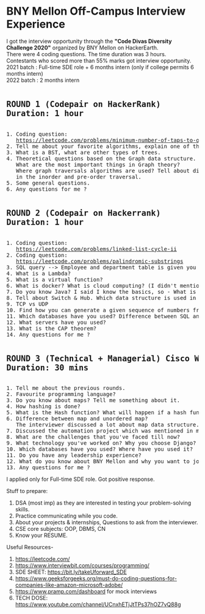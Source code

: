 <h1>BNY Mellon Off-Campus Interview Experience</h1> 
I got the interview opportunity through the <b>"Code Divas Diversity Challenge 2020"</b> organized by BNY Mellon on HackerEarth.<br>
There were 4 coding questions. The time duration was 3 hours.<br>Contestants who scored more than 55% marks got interview opportunity.<br>2021 batch : Full-time SDE role + 6 months intern (only if college permits 6 months intern)<br>2022 batch : 2 months intern
<pre>
<h2>ROUND 1 (Codepair on HackerRank) <br>Duration: 1 hour </h2>
1. Coding question: 
   <a href="https://leetcode.com/problems/minimum-number-of-taps-to-open-to-water-a-garden/">https://leetcode.com/problems/minimum-number-of-taps-to-open-to-water-a-garden/</a>
2. Tell me about your favorite algorithms, explain one of them, and write the code for the same.
3. What is a BST, what are other types of trees.
4. Theoretical questions based on the Graph data structure. 
   What are the most important things in Graph theory?
   Where graph traversals algorithms are used? Tell about different traversal algorithms and write the order of printing of nodes 
   in the inorder and pre-order traversal.
5. Some general questions.
6. Any questions for me ?
</pre>
<pre>
<h2>ROUND 2 (Codepair on Hackerrank)<br>Duration: 1 hour</h2>
1. Coding question: 
   <a href="https://leetcode.com/problems/linked-list-cycle-ii">https://leetcode.com/problems/linked-list-cycle-ii</a>
2. Coding question:
   <a href="https://leetcode.com/problems/palindromic-substrings">https://leetcode.com/problems/palindromic-substrings</a>
3. SQL query --> Employee and department table is given you need to find the salary of employees in each department
4. What is a Lambda?
5. What is a virtual function?
6. What is docker? What is cloud computing? (I didn't mention these in my resume)
7. Do you know Java? I said I know the basics, so - What is the entry point of a code in Java? Tell the syntax? Why main is static?
8. Tell about Switch & Hub. Which data structure is used in switches?
9. TCP vs UDP
10. Find how you can generate a given sequence of numbers from the BST shown on the whiteboard.
11. Which databases have you used? Difference between SQL and NoSQL.
12. What servers have you used?
13. What is the CAP theorem?
14. Any questions for me ?
</pre>
<pre>
<h2>ROUND 3 (Technical + Managerial) Cisco WebEx<br>Duration: 30 mins</h2>
1. Tell me about the previous rounds.
2. Favourite programming language?
3. Do you know about maps? Tell me something about it.
4. How hashing is done?
5. What is the Hash function? What will happen if a hash function returns 1 always?
6. Difference between map and unordered map?
   The interviewer discussed a lot about map data structure.
7. Discussed the automation project which was mentioned in my resume.  
8. What are the challenges that you've faced till now?
9. What technology you've worked on? Why you choose Django? What is ORM?
10. Which databases have you used? Where have you used it?
11. Do you have any leadership experience?
12. What do you know about BNY Mellon and why you want to join it?
13. Any questions for me ?  
</pre>

I applied only for Full-time SDE role. 
Got positive response.

Stuff to prepare:
1. DSA (most imp) as they are interested in testing your problem-solving skills.
2. Practice communicating while you code.
3. About your projects & internships, Questions to ask from the interviewer.
4. CSE core subjects: OOP, DBMS, CN
5. Know your RESUME.

Useful Resources-
1. https://leetcode.com/
2. https://www.interviewbit.com/courses/programming/
3. SDE SHEET: https://bit.ly/takeUforward_SDE
4. https://www.geeksforgeeks.org/must-do-coding-questions-for-companies-like-amazon-microsoft-adobe/
5. https://www.pramp.com/dashboard for mock interviews
6. TECH DOSE:
   https://www.youtube.com/channel/UCnxhETjJtTPs37hOZ7vQ88g

